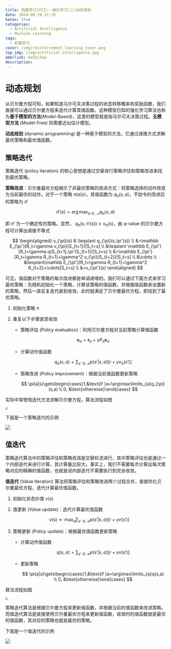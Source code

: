 ```yaml
---
title: 机器学习(VII)--强化学习(二)动态规划
date: 2024-08-29 17:19
katex: true
categories:
  - Artificial Intelligence
  - Machine Learning
tags:
  - 机器学习
cover: /img/reinforcement_learning_cover.png
top_img: /img/artificial-intelligence.jpg
abbrlink: 6e55c5aa
description: 
---
```


# 动态规划

从贝尔曼方程可知，如果知道马尔可夫决策过程的状态转移概率和奖励函数，我们直接可以通过贝尔曼方程来迭代计算其值函数。这种模型已知的强化学习算法也称为**基于模型的方法**(Model-Based)，这里的模型就是指马尔可夫决策过程。**无模型方法** (Model-Free) 则需要近似估计模型。

**动态规划** (dynamic programming) 是一种基于模型的方法，它通过递推方式求解最优策略和最优值函数。

## 策略迭代

策略迭代 (policy iteration) 的核心思想是通过交替进行策略评估和策略改进来找到最优策略。

**策略改进**：贝尔曼最优方程揭示了非最优策略的改进方式：将策略选择的动作改变为当前最优的动作。对于一个策略 $\pi(a|s)$，其值函数为 $q_{\pi}(s,a)$，不妨令的改进后的策略为 $\pi'$

$$
\pi'(s)=\arg\max_{a\in\mathcal A} q_{\pi}(s,a)
$$

即 $\pi'$ 为一个确定性的策略。显然， $q_{\pi}(s,\pi'(s))\geq v_{\pi}(s)$，由 q-value 的贝尔曼方程可计算出递推不等式

$$
\begin{aligned}
v_{\pi}(s) & \leqslant q_{\pi}(s,\pi'(s)) \\
&=\mathbb E_{\pi'}[R_t+\gamma v_{\pi}(S_{t+1})|S_t=s] \\
&\leqslant \mathbb E_{\pi'}[R_t+\gamma q(S_{t+1},\pi'(S_{t+1})|S_t=s] \\
&=\mathbb E_{\pi'}[R_t+\gamma R_{t+1}+\gamma^2 v_{\pi}(S_{t+2})|S_t=s] \\
&\cdots \\
&\leqslant\mathbb E_{\pi'}[R_t+\gamma R_{t+1}+\gamma^2 R_{t+2}+\cdots|S_t=s] \\
&=v_{\pi'}(s)
\end{aligned}
$$

可见，值函数对于策略的每次改进都是单调递增的。我们可以通过下面方式来学习最优策略：先随机初始化一个策略，计算该策略的值函数，并根据值函数来设置新的策略，然后一直反复迭代直到收敛。此时就满足了贝尔曼最优方程，即找到了最优策略。

1. 初始化策略 $\pi$ 

2. 重复以下步骤直至收敛
   
   - 策略评估 (Policy evaluation)：利用贝尔曼方程对当前策略计算值函数
     
     $$
     \mathbf v_{\pi}=\mathbf r_{\pi}+\gamma P_{\pi}\mathbf v_{\pi}
     $$
   
   - 计算动作值函数
     
     $$
     q_{\pi}(s,a)=\sum_{s'\in\mathcal S}p(s'|s,a)[r+\gamma v_{\pi}(s')]
     $$
   
   - 策略改进 (Policy improvement)：根据当前值函数更新策略
     
     $$
     \pi(a|s)\gets\begin{cases}1,&\text{if }a=\arg\max\limits_{a}q_{\pi}(s,a) \\ 0, &\text{otherwise}\end{cases}
     $$

实际中常使用迭代方法求解贝尔曼方程，算法流程如图

<img src="https://warehouse-1310574346.cos.ap-shanghai.myqcloud.com/images/ML/Policy_Iteration_Algorithm.png" style="zoom:50%;" />

下面是一个策略迭代的示例

![](https://warehouse-1310574346.cos.ap-shanghai.myqcloud.com/images/ML/policy_iteration_RL.svg)

## 值迭代

策略迭代算法中的策略评估和策略改进是交替轮流进行，其中策略评估也是通过一个内部迭代来进行计算，其计算量比较大。事实上，我们不需要每次计算出每次策略对应的精确的值函数，也就是说内部迭代不需要执行到完全收敛。

**值迭代** (Value Iteration) 算法将策略评估和策略改进两个过程合并，直接优化贝尔曼最优方程，迭代计算最优值函数。

1. 初始化状态价值 $v(s)$ 

2. 值更新 (Value update)：迭代计算最优值函数
   
   $$
   v(s)\gets \max_{a} \sum_{s'\in\mathcal S}p(s'|s,a)[r+\gamma v(s')]
   $$

3. 策略更新 (Policy update)：根据最优值函数更新策略
   
   - 计算动作值函数
     
     $$
     q(s,a)=\sum_{s'\in\mathcal S}p(s'|s,a)[r+\gamma v(s')]
     $$
   
   - 更新策略
     
     $$
     \pi(a|s)\gets\begin{cases}1,&\text{if }a=\arg\max\limits_{a}q(s,a) \\ 0, &\text{otherwise}\end{cases}
     $$

算法流程如图

<img src="https://warehouse-1310574346.cos.ap-shanghai.myqcloud.com/images/ML/Value_Iteration_Algorithm.png" style="zoom:50%;" />

策略迭代算法是根据贝尔曼方程来更新值函数，并根据当前的值函数来改进策略。而值迭代算法是直接使用贝尔曼最优方程来更新值函数，收敛时的值函数就是最优的值函数，其对应的策略也就是最优的策略。

下面是一个值迭代的示例

![](https://warehouse-1310574346.cos.ap-shanghai.myqcloud.com/images/ML/value_iteration_RL.svg)